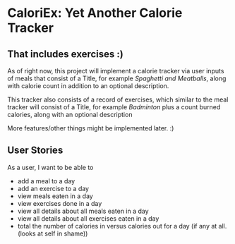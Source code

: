 # CaloriEx: Yet Another Calorie Tracker

## That includes exercises :)


As of right now, this project will implement a calorie tracker via user inputs of meals 
that consist of a Title, for example *Spaghetti and Meatballs*, along with calorie count
in addition to an optional description.

This tracker also consists of a record of exercises, which similar to the meal tracker will
consist of a Title, for example *Badminton* plus a count burned calories, along with an optional description

More features/other things might be implemented later. :)


## User Stories
As a user, I want to be able to
- add a meal to a day
- add an exercise to a day
- view meals eaten in a day
- view exercises done in a day
- view all details about all meals eaten in a day
- view all details about all exercises eaten in a day
- total the number of calories in versus calories out for a day (if any at all. (looks at self in shame))
